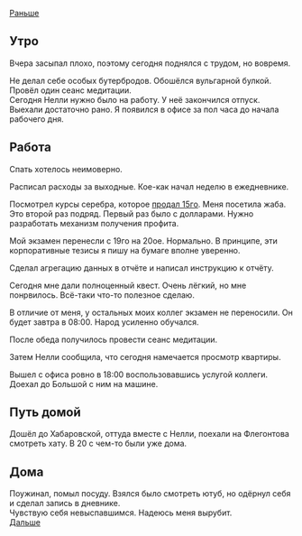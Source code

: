 [Раньше](2020.05.17.md)
## Утро
Вчера засыпал плохо, поэтому сегодня поднялся с трудом, но вовремя.

Не делал себе особых бутербродов. Обошёлся вульгарной булкой.  
Провёл один сеанс медитации.  
Сегодня Нелли нужно было на работу. У неё закончился отпуск. Выехали достаточно рано. Я появился в офисе за пол часа до начала рабочего дня.
## Работа
Спать хотелось неимоверно.  

Расписал расходы за выходные. Кое-как начал неделю в ежедневнике.

Посмотрел курсы серебра, которое [продал 15го](2020.05.15.md). Меня посетила жаба. Это второй раз подряд. Первый раз было с долларами. Нужно разработать механизм получения профита.

Мой экзамен перенесли с 19го на 20ое. Нормально. В принципе, эти корпоративные тезисы я пишу на бумаге вполне уверенно.

Сделал агрегацию данных в отчёте и написал инструкцию к отчёту.

Сегодня мне дали полноценный квест. Очень лёгкий, но мне понрвилось. Всё-таки что-то полезное сделаю.

В отличие от меня, у остальных моих коллег экзамен не переносили. Он будет завтра в 08:00. Народ усиленно обучался.

После обеда получилось провести сеанс медитации.

Затем Нелли сообщила, что сегодня намечается просмотр квартиры.

Вышел с офиса ровно в 18:00 воспользовавшись услугой коллеги. Доехал до Большой с ним на машине.
## Путь домой
Дошёл до Хабаровской, оттуда вместе с Нелли, поехали на Флегонтова смотреть хату. В 20 с чем-то были уже дома.
## Дома
Поужинал, помыл посуду. Взялся было смотреть ютуб, но одёрнул себя и сделал запись в дневнике.  
Чувствую себя невыспавшимся. Надеюсь меня вырубит.  
[Дальше](2020.05.19.md)